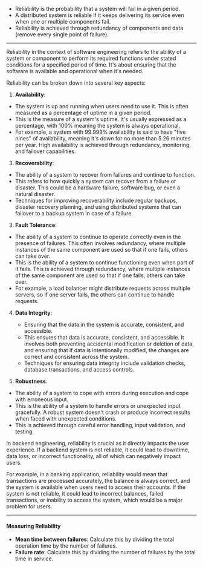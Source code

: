 - Reliability is the probability that a system will fail in a given period.
- A distributed system is reliable if it keeps delivering its service even when one or multiple components fail.
- Reliability is achieved through redundancy of components and data (remove every single point of failure).
---
Reliability in the context of software engineering refers to the ability of a system or component to perform its required functions under stated conditions for a specified period of time. It's about ensuring that the software is available and operational when it's needed.

Reliability can be broken down into several key aspects:

1. **Availability**: 
- The system is up and running when users need to use it. This is often measured as a percentage of uptime in a given period.
- This is the measure of a system's uptime. It's usually expressed as a percentage, with 100% meaning the system is always operational.
- For example, a system with 99.999% availability is said to have "five nines" of availability, meaning it's down for no more than 5.26 minutes per year. High availability is achieved through redundancy, monitoring, and failover capabilities.

3. **Recoverability**: 
- The ability of a system to recover from failures and continue to function. 
- This refers to how quickly a system can recover from a failure or disaster. This could be a hardware failure, software bug, or even a natural disaster.
- Techniques for improving recoverability include regular backups, disaster recovery planning, and using distributed systems that can failover to a backup system in case of a failure.

3. **Fault Tolerance**: 
- The ability of a system to continue to operate correctly even in the presence of failures. This often involves redundancy, where multiple instances of the same component are used so that if one fails, others can take over.
- This is the ability of a system to continue functioning even when part of it fails. This is achieved through redundancy, where multiple instances of the same component are used so that if one fails, others can take over. 
- For example, a load balancer might distribute requests across multiple servers, so if one server fails, the others can continue to handle requests. 

4. **Data Integrity**: 
   - Ensuring that the data in the system is accurate, consistent, and accessible.
   - This ensures that data is accurate, consistent, and accessible. It involves both preventing accidental modification or deletion of data, and ensuring that if data is intentionally modified, the changes are correct and consistent across the system.
   - Techniques for ensuring data integrity include validation checks, database transactions, and access controls.

5. **Robustness**: 
- The ability of a system to cope with errors during execution and cope with erroneous input.
- This is the ability of a system to handle errors or unexpected input gracefully. A robust system doesn't crash or produce incorrect results when faced with unexpected conditions. 
- This is achieved through careful error handling, input validation, and testing.

In backend engineering, reliability is crucial as it directly impacts the user experience. If a backend system is not reliable, it could lead to downtime, data loss, or incorrect functionality, all of which can negatively impact users. 

For example, in a banking application, reliability would mean that transactions are processed accurately, the balance is always correct, and the system is available when users need to access their accounts. If the system is not reliable, it could lead to incorrect balances, failed transactions, or inability to access the system, which would be a major problem for users.


---
#### Measuring Reliability 

- **Mean time between failures**: Calculate this by dividing the total operation time by the number of failures.
- **Failure rate**: Calculate this by dividing the number of failures by the total time in service.

